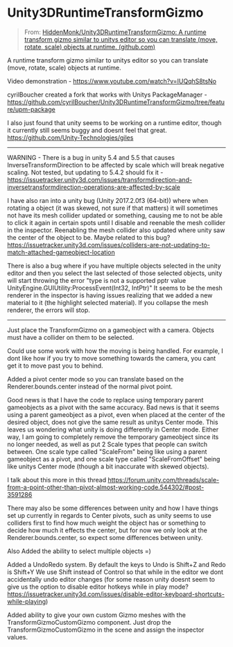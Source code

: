 # Unity3DRuntimeTransformGizmo

> From: [HiddenMonk/Unity3DRuntimeTransformGizmo: A runtime transform gizmo similar to unitys editor so you can translate (move, rotate, scale) objects at runtime. (github.com)](https://github.com/HiddenMonk/Unity3DRuntimeTransformGizmo)

A runtime transform gizmo similar to unitys editor so you can translate (move, rotate, scale) objects at runtime.

Video demonstration - https://www.youtube.com/watch?v=IUQqhS8tsNo

cyrilBoucher created a fork that works with Unitys PackageManager - https://github.com/cyrilBoucher/Unity3DRuntimeTransformGizmo/tree/feature/upm-package

I also just found that unity seems to be working on a runtime editor, though it currently still seems buggy and doesnt feel that great.
https://github.com/Unity-Technologies/giles
_________
WARNING - There is a bug in unity 5.4 and 5.5 that causes InverseTransformDirection to be affected by scale which will break negative scaling. Not tested, but updating to 5.4.2 should fix it - https://issuetracker.unity3d.com/issues/transformdirection-and-inversetransformdirection-operations-are-affected-by-scale

I have also ran into a unity bug (Unity 2017.2.0f3 (64-bit)) where when rotating a object (it was skewed, not sure if that matters) it will sometimes not have its mesh collider updated or something, causing me to not be able to click it again in certain spots until I disable and reenable the mesh collider in the inspector.
Reenabling the mesh collider also updated where unity saw the center of the object to be.
Maybe related to this bug? https://issuetracker.unity3d.com/issues/colliders-are-not-updating-to-match-attached-gameobject-location

There is also a bug where if you have multiple objects selected in the unity editor and then you select the last selected of those selected objects, unity will start throwing the error
"type is not a supported pptr value
UnityEngine.GUIUtility:ProcessEvent(Int32, IntPtr)"
It seems to be the mesh renderer in the inspector is having issues realizing that we added a new material to it (the highlight selected material).
If you collapse the mesh renderer, the errors will stop.
_________

Just place the TransformGizmo on a gameobject with a camera.
Objects must have a collider on them to be selected.

Could use some work with how the moving is being handled. For example, I dont like how if you try to move something towards the camera, you cant get it to move past you to behind.

Added a pivot center mode so you can translate based on the Renderer.bounds.center instead of the normal pivot point.

Good news is that I have the code to replace using temporary parent gameobjects as a pivot with the same accuracy.
Bad news is that it seems using a parent gameobject as a pivot, even when placed at the center of the desired object, does not give the same result as unitys Center mode.
This leaves us wondering what unity is doing differently in Center mode.
Either way, I am going to completely remove the temporary gameobject since its no longer needed, as well as put 2 Scale types that people can switch between.
One scale type called "ScaleFrom" being like using a parent gameobject as a pivot, and one scale type called "ScaleFromOffset" being like unitys Center mode (though a bit inaccurate with skewed objects).

I talk about this more in this thread https://forum.unity.com/threads/scale-from-a-point-other-than-pivot-almost-working-code.544302/#post-3591286


There may also be some differences between unity and how I have things set up currently in regards to Center pivots,
such as unity seems to use colliders first to find how much weight the object has or something to decide how much it effects the center,
but for now we only look at the Renderer.bounds.center, so expect some differences between unity.


Also Added the ability to select multiple objects =)

Added a UndoRedo system.
By default the keys to Undo is Shift+Z and Redo is Shift+Y
We use Shift instead of Control so that while in the editor we dont accidentally undo editor changes (for some reason unity doesnt seem to give us the option to disable editor hotkeys while in play mode? https://issuetracker.unity3d.com/issues/disable-editor-keyboard-shortcuts-while-playing)

Added ability to give your own custom Gizmo meshes with the TransformGizmoCustomGizmo component.
Just drop the TransformGizmoCustomGizmo in the scene and assign the inspector values.

